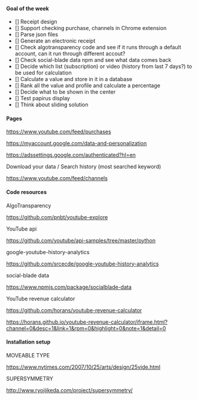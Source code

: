 #### Goal of the week
- [] Receipt design
- [] Support checking purchase, channels in Chrome extension
- [] Parse json files
- [] Generate an electronic receipt
- [] Check algotransparency code and see if it runs through a default account, can it run through different accout?
- [] Check social-blade data npm and see what data comes back
- [] Decide which list (subscription) or video (history from last 7 days?) to be used for calculation
- [] Calculate a value and store in it in a database
- [] Rank all the value and profile and calculate a percentage
- [] Decide what to be shown in the center 
- [] Test papirus display
- [] Think about sliding solution

#### Pages 

https://www.youtube.com/feed/purchases

https://myaccount.google.com/data-and-personalization

https://adssettings.google.com/authenticated?hl=en 

Download your data / Search history (most searched keyword)

https://www.youtube.com/feed/channels 

#### Code resources
AlgoTransparency

https://github.com/pnbt/youtube-explore

YouTube api

https://github.com/youtube/api-samples/tree/master/python

google-youtube-history-analytics

https://github.com/srcecde/google-youtube-history-analytics

social-blade data

https://www.npmjs.com/package/socialblade-data

YouTube revenue calculator

https://github.com/horans/youtube-revenue-calculator

https://horans.github.io/youtube-revenue-calculator/iframe.html?channel=0&desc=1&link=1&rpm=0&highlight=0&note=1&detail=0

#### Installation setup
MOVEABLE TYPE 

https://www.nytimes.com/2007/10/25/arts/design/25vide.html

SUPERSYMMETRY

http://www.ryojiikeda.com/project/supersymmetry/
